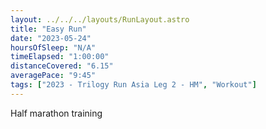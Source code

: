 ```yaml
---
layout: ../../../layouts/RunLayout.astro
title: "Easy Run"
date: "2023-05-24"
hoursOfSleep: "N/A"
timeElapsed: "1:00:00"
distanceCovered: "6.15"
averagePace: "9:45"
tags: ["2023 - Trilogy Run Asia Leg 2 - HM", "Workout"]
---
```


Half marathon training
